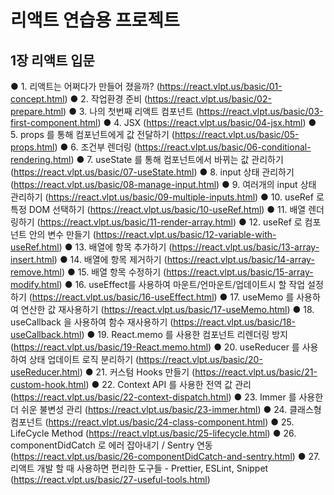 # 리액트 연습용 프로젝트

## 1장 리액트 입문
  ● 1. 리액트는 어쩌다가 만들어 졌을까? (https://react.vlpt.us/basic/01-concept.html)
  ● 2. 작업환경 준비 (https://react.vlpt.us/basic/02-prepare.html)
  ● 3. 나의 첫번째 리액트 컴포넌트 (https://react.vlpt.us/basic/03-first-component.html)
  ● 4. JSX (https://react.vlpt.us/basic/04-jsx.html)
  ● 5. props 를 통해 컴포넌트에게 값 전달하기 (https://react.vlpt.us/basic/05-props.html)
  ● 6. 조건부 렌더링 (https://react.vlpt.us/basic/06-conditional-rendering.html)
  ● 7. useState 를 통해 컴포넌트에서 바뀌는 값 관리하기 (https://react.vlpt.us/basic/07-useState.html)
  ● 8. input 상태 관리하기 (https://react.vlpt.us/basic/08-manage-input.html)
  ● 9. 여러개의 input 상태 관리하기 (https://react.vlpt.us/basic/09-multiple-inputs.html)
  ● 10. useRef 로 특정 DOM 선택하기 (https://react.vlpt.us/basic/10-useRef.html)
  ● 11. 배열 렌더링하기 (https://react.vlpt.us/basic/11-render-array.html)
  ● 12. useRef 로 컴포넌트 안의 변수 만들기 (https://react.vlpt.us/basic/12-variable-with-useRef.html)
  ● 13. 배열에 항목 추가하기 (https://react.vlpt.us/basic/13-array-insert.html)
  ● 14. 배열에 항목 제거하기 (https://react.vlpt.us/basic/14-array-remove.html)
  ● 15. 배열 항목 수정하기 (https://react.vlpt.us/basic/15-array-modify.html)
  ● 16. useEffect를 사용하여 마운트/언마운트/업데이트시 할 작업 설정하기 (https://react.vlpt.us/basic/16-useEffect.html)
  ● 17. useMemo 를 사용하여 연산한 값 재사용하기 (https://react.vlpt.us/basic/17-useMemo.html)
  ● 18. useCallback 을 사용하여 함수 재사용하기 (https://react.vlpt.us/basic/18-useCallback.html)
  ● 19. React.memo 를 사용한 컴포넌트 리렌더링 방지 (https://react.vlpt.us/basic/19-React.memo.html)
  ● 20. useReducer 를 사용하여 상태 업데이트 로직 분리하기 (https://react.vlpt.us/basic/20-useReducer.html)
  ● 21. 커스텀 Hooks 만들기 (https://react.vlpt.us/basic/21-custom-hook.html)
  ● 22. Context API 를 사용한 전역 값 관리 (https://react.vlpt.us/basic/22-context-dispatch.html)
  ● 23. Immer 를 사용한 더 쉬운 불변성 관리 (https://react.vlpt.us/basic/23-immer.html)
  ● 24. 클래스형 컴포넌트 (https://react.vlpt.us/basic/24-class-component.html)
  ● 25. LifeCycle Method (https://react.vlpt.us/basic/25-lifecycle.html)
  ● 26. componentDidCatch 로 에러 잡아내기 / Sentry 연동 (https://react.vlpt.us/basic/26-componentDidCatch-and-sentry.html)
  ● 27. 리액트 개발 할 때 사용하면 편리한 도구들 - Prettier, ESLint, Snippet (https://react.vlpt.us/basic/27-useful-tools.html)
 
  

